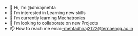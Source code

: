 - 👋 Hi, I’m @dhirajmehta
- 👀 I’m interested in Learning new skills
- 🌱 I’m currently learning Mechatronics
- 💞️ I’m looking to collaborate on new Projects
- 📫 How to reach me emai:-mehtadhiraj2122@ternaengg.ac.in

<!---
dhirajmehta/dhirajmehta is a ✨ special ✨ repository because its `README.md` (this file) appears on your GitHub profile.
You can click the Preview link to take a look at your changes.
--->
